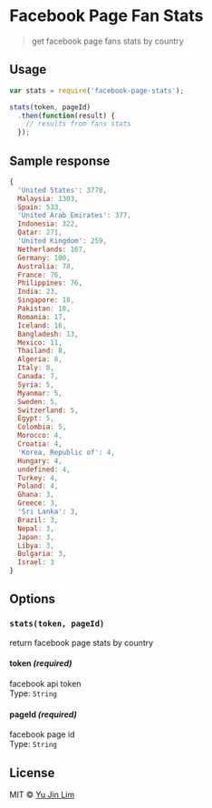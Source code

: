 # Facebook Page Fan Stats
> get facebook page fans stats by country

## Usage
```javascript
var stats = require('facebook-page-stats');

stats(token, pageId)
  .then(function(result) {
    // results from fans stats
  });
```

## Sample response
```javascript
{
  'United States': 3778,
  Malaysia: 1303,
  Spain: 533,
  'United Arab Emirates': 377,
  Indonesia: 322,
  Qatar: 271,
  'United Kingdom': 259,
  Netherlands: 167,
  Germany: 100,
  Australia: 78,
  France: 76,
  Philippines: 76,
  India: 23,
  Singapore: 18,
  Pakistan: 18,
  Romania: 17,
  Iceland: 16,
  Bangladesh: 13,
  Mexico: 11,
  Thailand: 8,
  Algeria: 8,
  Italy: 8,
  Canada: 7,
  Syria: 5,
  Myanmar: 5,
  Sweden: 5,
  Switzerland: 5,
  Egypt: 5,
  Colombia: 5,
  Morocco: 4,
  Croatia: 4,
  'Korea, Republic of': 4,
  Hungary: 4,
  undefined: 4,
  Turkey: 4,
  Poland: 4,
  Ghana: 3,
  Greece: 3,
  'Sri Lanka': 3,
  Brazil: 3,
  Nepal: 3,
  Japan: 3,
  Libya: 3,
  Bulgaria: 3,
  Israel: 3
}
```

## Options
### `stats(token, pageId)`
return facebook page stats by country

#### token *(required)*
facebook api token  
Type: `String`

#### pageId *(required)*
facebook page id  
Type: `String`

## License
MIT © [Yu Jin Lim](https://github.com/yujinlim)
